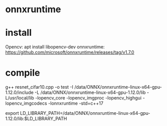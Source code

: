# onnxruntime

# install
Opencv: apt install libopencv-dev
onnxruntime: https://github.com/microsoft/onnxruntime/releases/tag/v1.7.0

# compile 
g++ resnet_cifar10.cpp -o test  -I /data/ONNX/onnxruntime-linux-x64-gpu-1.12.0/include -L /data/ONNX/onnxruntime-linux-x64-gpu-1.12.0/lib  -L/usr/local/lib -lopencv_core -lopencv_imgproc -lopencv_highgui -lopencv_imgcodecs -lonnxruntime -std=c++17

 export LD_LIBRARY_PATH=/data/ONNX/onnxruntime-linux-x64-gpu-1.12.0/lib:$LD_LIBRARY_PATH
